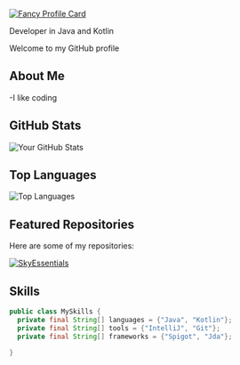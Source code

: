 [![Fancy Profile Card](https://fancy-readme-stats.vercel.app/api?username=Kiritosky&theme=beach&show_icons=true&title=Kirito&description=I%20am%20Kirito&include_all_commits=true&show_icons=true)](https://github.com/max1mde/fancy-readme-stats)

Developer in Java and Kotlin

Welcome to my GitHub profile

## About Me

-I like coding 


## GitHub Stats

![Your GitHub Stats](https://github-readme-stats.vercel.app/api?username=kiritosky&show_icons=true&count_private=true&hide=issues&theme=radical)

## Top Languages

![Top Languages](https://github-readme-stats.vercel.app/api/top-langs/?username=kiritosky&layout=compact&theme=radical)

## Featured Repositories

Here are some of my repositories:

[![SkyEssentials](https://github-readme-stats.vercel.app/api/pin/?username=kiritosky&repo=SkyEssentials-Plugin&theme=radical)](https://github.com/kiritosky/SkyEssentials-Plugin) 


## Skills

```java
public class MySkills {
  private final String[] languages = {"Java", "Kotlin"};
  private final String[] tools = {"IntelliJ", "Git"};
  private final String[] frameworks = {"Spigot", "Jda"};
  
}
